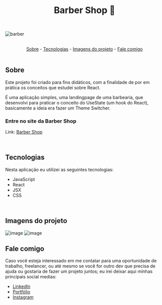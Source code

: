 <h1 align="center">Barber Shop 💈</h1>

<br>

![barber](https://user-images.githubusercontent.com/75648386/195630128-ff2dc001-ef23-458f-95c9-a45732b2dd52.gif)

<br>

<div align="center">
  <a href="#sobre">Sobre</a> -
  <a href="#tecnologias">Tecnologias</a> -
  <a href="#imagens-do-projeto">Imagens do projeto</a> -
  <a href="#fale-comigo">Fale comigo</a>
</div>

<br>

## Sobre

<p>Este projeto foi criado para fins didáticos, com a finalidade de por em prática os conceitos que estudei sobre React.</p>
<p>É uma aplicação simples, uma landingpage de uma barbearia, que desenvolvi para praticar o conceito do UseState (um hook do React), basicamente a ideia era fazer um Theme Switcher.</p>

### Entre no site da Barber Shop

Link: <a href="https://barber-shop-luizmeraki.vercel.app/" target="blank">Barber Shop</a>

<br>

## Tecnologias

<p>Nesta aplicação eu utilizei as seguintes tecnologias:</p>

<ul>
  <li>JavaScript</li>
  <li>React</li>
  <li>JSX</li>
  <li>CSS</li>
</ul>

<br>

## Imagens do projeto

![image](https://user-images.githubusercontent.com/75648386/183258378-a07b5bf0-7db0-4cf9-958b-c2d9c74147cf.png)
![image](https://user-images.githubusercontent.com/75648386/183258487-5956b774-6b2d-4da4-a8ea-bfbed055153c.png)

## Fale comigo

<p>Caso você esteja interessado em me contatar para uma oportunidade de trabalho, freelancer, ou até mesmo se você for outro dev que precisa de ajuda ou gostaria de fazer
  um projeto juntos; eu irei deixar aqui minhas principais social medias:
</p>

<ul>
  <li><a href="https://www.linkedin.com/in/luiz-henrique-dev-frontend/" target="_blank">LinkedIn</a></li>
  <li><a href="https://portfolio-luizmeraki.vercel.app/" target="_blank">Portfólio</a></li>
  <li><a href="https://www.instagram.com/luizmeraki/" target="_blank">Instagram</a></li>
</ul>
